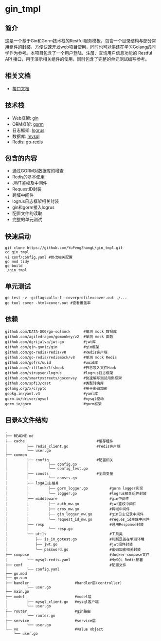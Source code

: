 # gin_tmpl

## 简介

这是一个基于Gin和Gorm技术栈的Restful服务模板，包含一个目录结构与部分常用组件的封装，方便快速开发web项目使用，同时也可以供还在学习Golang的同学作为参考。本项目包含了一个用户登陆、注册、查询用户信息功能的 Restful API 接口，用于演示相关组件的使用，同时包含了完整的单元测试编写参考。

## 相关文档

- [接口文档](/doc/接口文档.md)

## 技术栈

- Web框架: [gin](https://gin-gonic.com/)
- ORM框架: [gorm](https://gorm.io/)
- 日志框架: [logrus](https://github.com/sirupsen/logrus)
- 数据库: [mysql](https://www.mysql.com/)
- Redis: [go-redis](https://github.com/go-redis/redis)

## 包含的内容

- 通过GORM对数据库的增查
- Redis的基本使用
- JWT鉴权及中间件
- RequestID封装
- 跨域中间件
- logrus日志框架相关封装
- gin和gorm接入logrus
- 配置文件的读取
- 完整的单元测试

## 快速启动

```shell
git clone https://github.com/YuPengZhangL/gin_tmpl.git
cd gin_tmpl
vi conf/config.yaml #修改相关配置
go mod tidy
go build
./gin_tmpl
```

## 单元测试

```shell
go test -v -gcflags=all=-l -coverprofile=cover.out ./...
go tool cover -html=cover.out #查看覆盖率
```

## 依赖

```text
github.com/DATA-DOG/go-sqlmock      #单测 mock 数据库
github.com/agiledragon/gomonkey/v2  #单测 mock 函数
github.com/dgrijalva/jwt-go         #jwt库
github.com/gin-gonic/gin            #gin框架
github.com/go-redis/redis/v8        #Redis客户端
github.com/go-redis/redismock/v8    #单测 mock Redis
github.com/gofrs/uuid               #uuid库
github.com/rifflock/lfshook         #日志写入文件Hook
github.com/sirupsen/logrus          #logrus日志框架
github.com/smartystreets/goconvey   #快速编写测试用例框架
github.com/spf13/cast               #类型转换库
golang.org/x/crypto                 #用于密码加密
gopkg.in/yaml.v3                    #yaml库
gorm.io/driver/mysql                #mysql驱动
gorm.io/gorm                        #gorm框架
```

## 目录&文件结构

```text
.
├── README.md
├── cache                                 #缓存组件
│         ├── redis_client.go             #redis客户端
│         └── user.go
├── common
│         ├── config                      #配置相关
│         │         ├── config.go
│         │         └── config_test.go
│         ├── consts                      #全局变量
│         │         └── consts.go
│         ├── log#日志相关
│         │         ├── gorm_logger.go          #gorm logger实现
│         │         └── logger.go               #logrus相关组件封装
│         ├── middleware                        #gin中间件
│         │         ├── auth_mw.go              #jwt鉴权中间件
│         │         ├── cros_mw.go              #跨域中间件
│         │         ├── gin_logger_mw.go        #gin日志记录中间件
│         │         └── request_id_mw.go        #reques_id生成中间件
│         ├── resp                              #通用Response封装
│         │         └── resp.go
│         └── utils                             #工具类
│             ├── is_in_gotest.go               #判断是否在单测环境
│             ├── jwt.go                        #jwt组件封装
│             └── password.go                   #密码加密相关封装
├── compose                                     #docker-compose文件
│         └── mysql-redis.yaml                  #MySQL Redis部署
├── conf                                        #配置文件
│         └── config.yaml
├── go.mod
├── go.sum
├── handler                     #handler层(controller)
│         └── user.go
├── main.go
├── model                       #model层
│         ├── mysql_client.go   #mysql客户端
│         └── user.go
├── router                      #gin路由
│         └── router.go
├── service                     #service层
│         └── user.go
└── vo                          #value object
    └── user.go

```